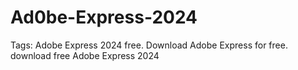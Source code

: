# Ad0be-Express-2024
Tags: Adobe Express 2024 free. Download Adobe Express for free. download free Adobe Express 2024
